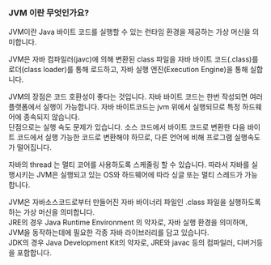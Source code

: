 ### JVM 이란 무엇인가요?

JVM이란 Java 바이트 코드를 실행할 수 있는 런타임 환경을 제공하는 가상 머신을 의미합니다.
 
JVM은 자바 컴파일러(javc)에 의해 변환된 class 파일을 자바 바이트 코드(.class)를 로더(class loader)를 통해 로드하고, 자바 실행 엔진(Execution Engine)을 통해 실합니다. 

JVM의 장점은 코드 호환성이 좋다는 것입니다. 자바 바이트 코드는 한번 작성되면 여러 플랫폼에서 실행이 가능합니다.
자바 바이트코드는 jvm 위에서 실행되므로 특정 하드웨어에 종속되지 않습니다.<br>
단점으로는 실행 속도 문제가 있습니다. 소스 코드에서 바이트 코드로 변환한 다음 바이트 코드에서 실행 가능한 코드로 변환해야 하므로, 다른 언어에 비해 프로그램 실행속도가 떨어집니다.


자바의 thread 는 멀티 코어를 사용하도록 스케줄링 할 수 있습니다. 
따라서 자바를 실행시키는 JVM은 실행되고 있는 OS와 하드웨어에 따라 싱글 또는 멀티 스레드가 가능합니다.

JVM은 자바소스코드로부터 만들어진 자바 바이너리 파일인 .class 파일을 실행하도록 하는 가상 머신을 의미합니다.<br>
JRE의 경우 Java Runtime Environment 의 약자로, 자바 실행 환경을 의미하며, JVM을 동작하는데에 필요한 각종 자바 라이브러리를 담고 있습니다.<br>
JDK의 경우 Java Development Kit의 약자로, JRE와 javac 등의 컴파일러, 디버거등을 포함합니다.